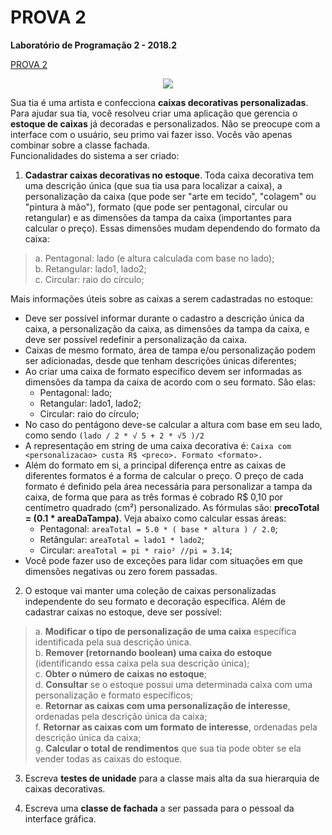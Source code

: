 # PROVA 2

**Laboratório de Programação 2 - 2018.2**

[PROVA 2](https://docs.google.com/document/d/e/2PACX-1vRGCz5GQ-_ZeyS8d0WSNOvvbmN42mgKZuovEZ6beU33cPZJ3pVlxX9tGkea5ffzPlHR2MAXWRdTiUtp/pub "PROVA 2")

<p align="center">
    <img src= "https://lh6.googleusercontent.com/BlL3RqF3e43ll0Ve3gpia7qUcy9_A9BjjKl23uAi_QpFKosIaI2R3nrTL-9kw0y9WQZHrHTqQ9wOxMyMRHlo9adoDcTTe9kDxI9oJYgDxeLuELgqv7f9YJqImvZlwmUikwc7koVa">
</p>

Sua tia é uma artista e confecciona **caixas decorativas personalizadas**. Para ajudar sua tia, você resolveu criar uma aplicação que gerencia o **estoque de caixas** já decoradas e personalizados. Não se preocupe com a interface com o usuário, seu primo vai fazer isso. Vocês vão apenas combinar sobre a classe fachada.  
Funcionalidades do sistema a ser criado:


1. **Cadastrar caixas decorativas no estoque**. Toda caixa decorativa tem uma descrição única (que sua tia usa para localizar a caixa), a personalização da caixa (que pode ser "arte em tecido", "colagem" ou "pintura à mão"), formato (que pode ser pentagonal, circular ou retangular) e as dimensões da tampa da caixa (importantes para calcular o preço). Essas dimensões mudam dependendo do formato da caixa:  
> a. Pentagonal: lado (e altura calculada com base no lado);  
> b. Retangular: lado1, lado2;  
> c. Circular: raio do círculo;

Mais informações úteis sobre as caixas a serem cadastradas no estoque:

* Deve ser possível informar durante o cadastro a descrição única da caixa, a personalização da caixa, as dimensões da tampa da caixa, e deve ser possível redefinir a personalização da caixa.
* Caixas de mesmo formato, área de tampa e/ou personalização podem ser adicionadas, desde que tenham descrições únicas diferentes;
* Ao criar uma caixa de formato específico devem ser informadas as dimensões da tampa da caixa de acordo com o seu formato. São elas:
    * Pentagonal: lado;
    * Retangular: lado1, lado2;
    * Circular: raio do círculo;
* No caso do pentágono deve-se calcular a altura com base em seu lado, como sendo `(lado / 2 * √ 5 + 2 * √5 )/2`
* A representação em string de uma caixa decorativa é: `Caixa com <personalizacao> custa R$ <preco>. Formato <formato>.`
* Além do formato em si, a principal diferença entre as caixas de diferentes formatos é a forma de calcular o preço. O preço de cada formato é definido pela área necessária para personalizar a tampa da caixa, de forma que para as três formas é cobrado R$ 0,10 por centímetro quadrado (cm²) personalizado. As fórmulas são: **precoTotal = (0.1 * areaDaTampa)**. Veja abaixo como calcular essas áreas:
    * Pentagonal: `areaTotal = 5.0 * ( base * altura ) / 2.0`;
    * Retângular: `areaTotal = lado1 * lado2`;
    * Circular: `areaTotal = pi * raio² //pi = 3.14`;
* Você pode fazer uso de exceções para lidar com situações em que dimensões negativas ou zero forem passadas.


2. O estoque vai manter uma coleção de caixas personalizadas independente do seu formato e decoração específica. Além de cadastrar caixas no estoque, deve ser possível:  
>a. **Modificar o tipo de personalização de uma caixa** específica identificada pela sua descrição única.  
>b. **Remover (retornando boolean) uma caixa do estoque** (identificando essa caixa pela sua descrição única);  
>c. **Obter o número de caixas no estoque**;  
>d. **Consultar** se o estoque possui uma determinada caixa com uma personalização e formato específicos;  
>e. **Retornar as caixas com uma personalização de interesse**, ordenadas pela descrição única da caixa;  
>f. **Retornar as caixas com um formato de interesse**, ordenadas pela descrição única da caixa;  
>g. **Calcular o total de rendimentos** que sua tia pode obter se ela vender todas as caixas do estoque.


3. Escreva **testes de unidade** para a classe mais alta da sua hierarquia de caixas decorativas.


4. Escreva uma **classe de fachada** a ser passada para o pessoal da interface gráfica.
